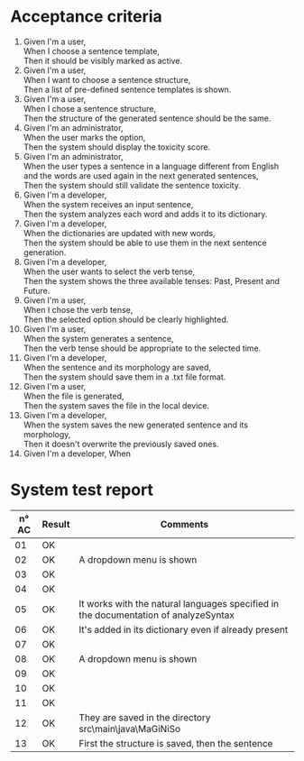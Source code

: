 # Acceptance criteria
1. Given I'm a user,  
   When I choose a sentence template,  
   Then it should be visibly marked as active.
2. Given I'm a user,  
   When I want to choose a sentence structure,  
   Then a list of pre-defined sentence templates is shown.
3. Given I'm a user,  
   When I chose a sentence structure,  
   Then the structure of the generated sentence should be the same.
4. Given I'm an administrator,  
   When the user marks the option,  
   Then the system should display the toxicity score.
5. Given I'm an administrator,  
   When the user types a sentence in a language different from English  
   and the words are used again in the next generated sentences,  
   Then the system should still validate the sentence toxicity.
6. Given I'm a developer,  
   When the system receives an input sentence,  
   Then the system analyzes each word and adds it to its dictionary.
7. Given I'm a developer,  
   When the dictionaries are updated with new words,  
   Then the system should be able to use them in the next sentence generation.
8. Given I'm a developer,  
   When the user wants to select the verb tense,  
   Then the system shows the three available tenses: Past, Present and Future.
9. Given I'm a user,  
   When I chose the verb tense,  
   Then the selected option should be clearly highlighted.
10. Given I'm a user,  
    When the system generates a sentence,  
    Then the verb tense should be appropriate to the selected time.
11. Given I'm a developer,  
    When the sentence and its morphology are saved,  
    Then the system should save them in a .txt file format.
12. Given I'm a user,  
    When the file is generated,  
    Then the system saves the file in the local device.
13. Given I'm a developer,  
    When the system saves the new generated sentence and its morphology,  
    Then it doesn't overwrite the previously saved ones.
14. Given I'm a developer,
    When
# System test report 
| n° AC |  Result | Comments | 
|-------|---------|----------|
|   01  |   OK    |
|   02  |   OK    | A dropdown menu is shown |
|   03  |   OK    |
|   04  |   OK    |
|   05  |   OK    | It works with the natural languages specified in the documentation of analyzeSyntax |
|   06  |   OK    | It's added in its dictionary even if already present |
|   07  |   OK    |
|   08  |   OK    | A dropdown menu is shown |
|   09  |   OK    |
|   10  |   OK    |
|   11  |   OK    |
|   12  |   OK    | They are saved in the directory src\main\java\MaGiNiSo |
|   13  |   OK    | First the structure is saved, then the sentence |
